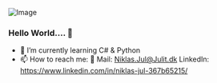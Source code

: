![Image](https://miro.medium.com/max/1400/1*OohqW5DGh9CQS4hLY5FXzA.png)

### Hello World.... 👋
- 🌱 I’m currently learning C# & Python
- 📫 How to reach me: 
  📧 Mail: Niklas.Jul@Julit.dk
  LinkedIn: https://www.linkedin.com/in/niklas-jul-367b65215/
<!--
**SirJul1337/SirJul1337** is a ✨ _special_ ✨ repository because its `README.md` (this file) appears on your GitHub profile.

Here are some ideas to get you started:

- 🔭 I’m currently working on ...
- 🌱 I’m currently learning ...
- 👯 I’m looking to collaborate on ...
- 🤔 I’m looking for help with ...
- 💬 Ask me about ...
- 📫 How to reach me: ...
- 😄 Pronouns: ...
- ⚡ Fun fact: ...
-->

